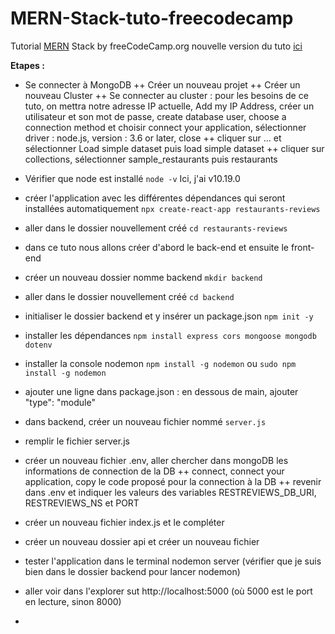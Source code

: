# MERN-Stack-tuto-freecodecamp

Tutorial [MERN](https://www.youtube.com/watch?v=7CqJlxBYj-M) Stack by freeCodeCamp.org
nouvelle version du tuto [ici](https://www.youtube.com/watch?v=mrHNSanmqQ4&t=0s)

**Etapes :**

+ Se connecter à MongoDB
++ Créer un nouveau projet
++ Créer un nouveau Cluster
++ Se connecter au cluster : pour les besoins de ce tuto, on mettra notre adresse IP actuelle, Add my IP Address, créer un utilisateur et son mot de passe, create database user, choose a connection method et choisir connect your application, sélectionner driver : node.js, version : 3.6 or later, close
++ cliquer sur ... et sélectionner Load simple dataset puis load simple dataset
++ cliquer sur collections, sélectionner sample_restaurants puis restaurants

+ Vérifier que node est installé ```node -v```
Ici, j'ai v10.19.0

+ créer l'application avec les différentes dépendances qui seront installées automatiquement
```npx create-react-app restaurants-reviews```

+ aller dans le dossier nouvellement créé
```cd restaurants-reviews```

+ dans ce tuto nous allons créer d'abord le back-end et ensuite le front-end

+ créer un nouveau dossier nomme backend
```mkdir backend```

+ aller dans le dossier nouvellement créé
```cd backend```

+ initialiser le dossier backend et y insérer un package.json
```npm init -y```

+ installer les dépendances
```npm install express cors mongoose mongodb dotenv```

+ installer la console nodemon
```npm install -g nodemon``` ou ```sudo npm install -g nodemon```

+ ajouter une ligne dans package.json : en dessous de main, ajouter "type": "module"

+ dans backend, créer un nouveau fichier nommé ```server.js```

+ remplir le fichier server.js

+ créer un nouveau fichier .env, aller chercher dans mongoDB les informations de connection de la DB
++ connect, connect your application, copy le code proposé pour la connection à la DB
++ revenir dans .env et indiquer les valeurs des variables RESTREVIEWS_DB_URI, RESTREVIEWS_NS et PORT

+ créer un nouveau fichier index.js et le compléter

+ créer un nouveau dossier api et créer un nouveau fichier 

+ tester l'application dans le terminal nodemon server (vérifier que je suis bien dans le dossier backend pour lancer nodemon)

+ aller voir dans l'explorer sut http://localhost:5000 (où 5000 est le port en lecture, sinon 8000)

+ 